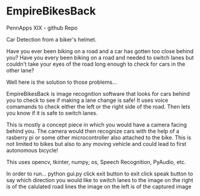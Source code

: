 # EmpireBikesBack
PennApps XIX - github Repo


Car Detection from a biker's helmet. 

Have you ever been biking on a road and a car has gotten too close behind you? 
Have you every been biking on a road and needed to switch lanes but couldn't take your eyes of the road long enough to check for cars in the other lane?

Well here is the solution to those problems...

EmpireBikesBack is image recognition software that looks for cars behind you to check to see if making a lane change is safe!
It uses voice comamands to check either the left or the right side of the road. Then lets you know if it is safe to switch lanes.

This is mostly a concept piece in which you would have a camera facing behind you. The camera would then recognize cars with the help of a rasberry pi or some other microcontroller also attached to the bike. This is not limited to bikes but also to any moving vehicle and could lead to first autonomous bicycle!

This uses opencv, tkinter, numpy, os, Speech Recognition, PyAudio, etc.

In order to run...
  python gui.py
  click exit button to exit
  click speak button to say which direction you would like to switch lanes to
  the image on the right is of the calulated road lines
  the image on the left is of the captured image
  
